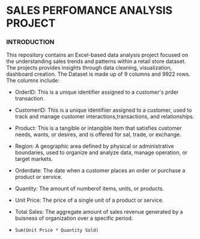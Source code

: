 # SALES PERFOMANCE ANALYSIS PROJECT
### INTRODUCTION

This repository contains an Excel-based data analysis project focused on the understanding sales trends and patterns within a retail store dataset. The projects provides insights through data cleaning, visualization, dashboard creation. The Dataset is made up of 9 columns and 9922 rows. The columns include: 

- OrderID: This is a unique identifier assigned to a customer's prder transaction.

- CustomerID: This is a unique identifiier assigned to a customer, used to track and manage customer interactions,transactions, and relationships.

- Product: This is a tangible or intangible item that satisfies customer needs, wants, or desires, and is offered for sal, trade, or exchange.

- Region: A geographic area defined by physical or administrative boundaries, used to organize and analyze data, manage operation, or target markets.

- Orderdate: The date when a customer places an order or purchase a product or service.

- Quantity: The amount of numberof items, units, or products.

- Unit Price: The price of a single unit of a product or service.

- Total Sales: The aggregate amount of sales revenue generated by a buisness of organization over a specific period.

- ```Formula
  Sum(Unit Price * Quantity Sold)


